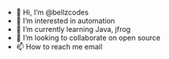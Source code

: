 - 👋 Hi, I’m @bellzcodes
- 👀 I’m interested in automation
- 🌱 I’m currently learning Java, jfrog
- 💞️ I’m looking to collaborate on open source
- 📫 How to reach me email

<!---
bellzcodes/bellzcodes is a ✨ special ✨ repository because its `README.md` (this file) appears on your GitHub profile.
You can click the Preview link to take a look at your changes.
--->
